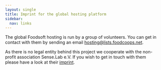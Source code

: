 ```yaml
---
layout: single
title: Imprint for the global hosting platform
sidebar:
  nav: links
---
```


The global Foodsoft hosting is run by a group of volunteers. You can get in contact
with them by sending an email [hosting@lists.foodcoops.net](mailto:hosting@lists.foodcoops.net).

As there is no legal entity behind this project we cooperate with the non-profit
association Sense.Lab e.V. If you wish to get in touch with them please have a look
at their [imprint](https://senselab.org/kontakt/).
